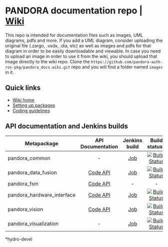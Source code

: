 # PANDORA documentation repo | [Wiki](https://github.com/pandora-auth-ros-pkg/pandora_docs/wiki)

This repo is intended for documentation files such as images, UML diagrams, pdfs and more. 
If you add a UML diagram, consider uploading the original file (.zargo, .vsdx, .dia, etc) as well as images and pdfs for that diagram in order to be easily downloadable and viewable. 
In case you need to upload an image in order to use it from the wiki, you should upload that image directly to the wiki repo. 
Clone the `https://github.com/pandora-auth-ros-pkg/pandora_docs.wiki.git` repo and you will find a folder named `images` in it.

## Quick links

- [Wiki home](https://github.com/pandora-auth-ros-pkg/pandora_docs/wiki)
- [Setting up packages](https://github.com/pandora-auth-ros-pkg/pandora_docs/wiki/Setup%20Packages)
- [Coding guidelines](https://github.com/pandora-auth-ros-pkg/pandora_docs/wiki/Coding-Guidelines)

## API documentation and Jenkins builds

|       Metapackage     |                             API Documentation                             | Jenkins build | Build status* |
| --------------------- | :------------------------------------------------------------------------:|:-----------:|:-------:|
| pandora_common        | -                                                                         | [Job](http://jenkins.pandora.ee.auth.gr/job/test-pandora_common/) | [![Build Status](http://jenkins.pandora.ee.auth.gr/buildStatus/icon?job=test-pandora_common/hydro-devel)](http://jenkins.pandora.ee.auth.gr/job/test-pandora_common/branch/hydro-devel/) |
| pandora_data_fusion   | [Code API](http://docs.pandora.ee.auth.gr/api/pandora_data_fusion/html/)  | [Job](http://jenkins.pandora.ee.auth.gr/job/test-pandora_data_fusion/) | [![Build Status](http://jenkins.pandora.ee.auth.gr/buildStatus/icon?job=test-pandora_data_fusion/hydro-devel)](http://jenkins.pandora.ee.auth.gr/job/test-pandora_data_fusion/branch/hydro-devel/) |
| pandora_fsm           | [Code API](http://docs.pandora.ee.auth.gr/api/pandora_fsm/html/)          | -           | - |
| pandora_hardware_interface | [Code API](http://docs.pandora.ee.auth.gr/api/pandora_hardware_interface/html/) | [Job](http://jenkins.pandora.ee.auth.gr/job/test-pandora_hardware_interface/) | [![Build Status](http://jenkins.pandora.ee.auth.gr/buildStatus/icon?job=test-pandora_hardware_interface/hydro-devel)](http://jenkins.pandora.ee.auth.gr/job/test-pandora_hardware_interface/branch/hydro-devel/) |
| pandora_vision        | [Code API](http://docs.pandora.ee.auth.gr/api/pandora_vision/html/)       | [Job](http://jenkins.pandora.ee.auth.gr/job/test-pandora_vision/)        | [![Build Status](http://jenkins.pandora.ee.auth.gr/buildStatus/icon?job=test-pandora_vision/hydro-devel)](http://jenkins.pandora.ee.auth.gr/job/test-pandora_vision/branch/hydro-devel/) |
| pandora_visualization | -                                                                         | [Job](http://jenkins.pandora.ee.auth.gr/job/test-pandora_visualization/)    | [![Build Status](http://jenkins.pandora.ee.auth.gr/buildStatus/icon?job=test-pandora_visualization/hydro-devel)](http://jenkins.pandora.ee.auth.gr/job/test-pandora_visualization/branch/hydro-devel/) |

*hydro-devel
